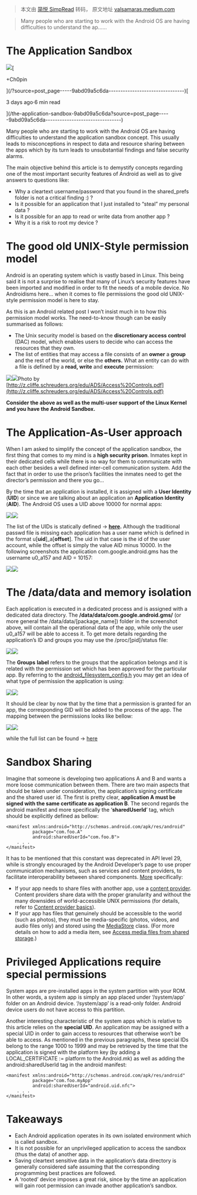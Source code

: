 > 本文由 [简悦 SimpRead](http://ksria.com/simpread/) 转码， 原文地址 [valsamaras.medium.com](https://valsamaras.medium.com/the-application-sandbox-9abd09a5c6da)

> Many people who are starting to work with the Android OS are having difficulties to understand the ap......

The Application Sandbox
=======================

[![](https://miro.medium.com/fit/c/35/35/0*4uechiEB5YonWvdZ)](/?source=post_page-----9abd09a5c6da--------------------------------)[

+Ch0pin

](/?source=post_page-----9abd09a5c6da--------------------------------)[

3 days ago·6 min read

](/the-application-sandbox-9abd09a5c6da?source=post_page-----9abd09a5c6da--------------------------------)

Many people who are starting to work with the Android OS are having difficulties to understand the application sandbox concept. This usually leads to misconceptions in respect to data and resource sharing between the apps which by its turn leads to unsubstantial findings and false security alarms.

The main objective behind this article is to demystify concepts regarding one of the most important security features of Android as well as to give answers to questions like:

*   Why a cleartext username/password that you found in the shared_prefs folder is not a critical finding :) ?
*   Is it possible for an application that I just installed to “steal” my personal data ?
*   Is it possible for an app to read or write data from another app ?
*   Why it is a risk to root my device ?

The good old UNIX-Style permission model
========================================

Android is an operating system which is vastly based in Linux. This being said it is not a surprise to realise that many of Linux’s security features have been imported and modified in order to fit the needs of a mobile device. No Androidisms here… when it comes to file permissions the good old UNIX-style permission model is here to stay.

As this is an Android related post I won’t insist much in to how this permission model works. The need-to-know though can be easily summarised as follows:

*   The Unix security model is based on the **discretionary access control** (DAC) model, which enables users to decide who can access the resources that they own.
*   The list of entities that may access a file consists of an **owner** a **group** and the rest of the world, or else the **others.** What an entity can do with a file is defined by a **read, write** and **execute** permission:

![](https://miro.medium.com/max/38/1*6FpqEaMFBRX9gmhv-bNbiQ.png?q=20)![](https://miro.medium.com/max/875/1*6FpqEaMFBRX9gmhv-bNbiQ.png)Photo by [http://z.cliffe.schreuders.org/edu/ADS/Access%20Controls.pdf](http://z.cliffe.schreuders.org/edu/ADS/Access%20Controls.pdf)

**Consider the above as well as the multi-user support of the Linux Kernel and you have the Android Sandbox.**

The Application-As-User approach
================================

When I am asked to simplify the concept of the application sandbox, the first thing that comes to my mind is a **high security prison**. Inmates kept in their dedicated cells while there is no way for them to communicate with each other besides a well defined inter-cell communication system. Add the fact that in order to use the prison’s facilities the inmates need to get the director’s permission and there you go…

By the time that an application is installed, it is assigned with a **User Identity** (**UID**) or since we are talking about an application an **Application Identity** (**AID**). The Android OS uses a UID above 10000 for normal apps:

![](https://miro.medium.com/max/38/1*x7UFtrGrvVTZvCvpqsiS5A.png?q=20)![](https://miro.medium.com/max/875/1*x7UFtrGrvVTZvCvpqsiS5A.png)

The list of the UIDs is statically defined → [**here**](https://android.googlesource.com/platform/system/core/+/08c370c/include/private/android_filesystem_config.h)**.** Although the traditional passwd file is missing each application has a user name which is defined in the format u[**uid**]_a[**offset**]. The uid in that case is the id of the user account, while the offset is simply the value AID minus 10000. In the following screenshots the application com.google.android.gms has the username u0_a157 and AID = 10157:

![](https://miro.medium.com/max/38/1*Wi9X33OAH_n0L84A9rK26A.png?q=20)![](https://miro.medium.com/max/875/1*Wi9X33OAH_n0L84A9rK26A.png)

The /data/data and memory isolation
===================================

Each application is executed in a dedicated process and is assigned with a dedicated data directory. The **/data/data/com.google.android.gms/** (or more general the /data/data/[package_name]) folder in the screenshot above, will contain all the operational data of the app, while only the user u0_a157 will be able to access it. To get more details regarding the application’s ID and groups you may use the /proc/[pid]/status file:

![](https://miro.medium.com/max/38/1*YoQ5GR5G87T-g7BM6kuSHA.png?q=20)![](https://miro.medium.com/max/875/1*YoQ5GR5G87T-g7BM6kuSHA.png)

The **Groups** **label** refers to the groups that the application belongs and it is related with the permission set which has been approved for the particular app. By referring to the [android_filesystem_config.h](https://android.googlesource.com/platform/system/core/+/08c370c/include/private/android_filesystem_config.h) you may get an idea of what type of permission the application is using:

![](https://miro.medium.com/max/38/1*DpC7CrGEHY2c2xMpTKdblA.png?q=20)![](https://miro.medium.com/max/875/1*DpC7CrGEHY2c2xMpTKdblA.png)

It should be clear by now that by the time that a permission is granted for an app, the corresponding GID will be added to the process of the app. The mapping between the permissions looks like bellow:

![](https://miro.medium.com/max/38/1*fxDEnoc_V2HsBZrAFhb5ZQ.png?q=20)![](https://miro.medium.com/max/765/1*fxDEnoc_V2HsBZrAFhb5ZQ.png)

while the full list can be found → [here](https://android.googlesource.com/platform/frameworks/base/+/master/data/etc/platform.xml)

Sandbox Sharing
===============

Imagine that someone is developing two applications A and B and wants a more loose communication between them. There are two main aspects that should be taken under consideration, the application’s signing certificate and the shared user id. The first is pretty clear, **application A must be signed with the same certificate as application B**. The second regards the android manifest and more specifically the ‘**sharedUserId**’ tag, which should be explicitly defined as bellow:

```
<manifest xmlns:android="http://schemas.android.com/apk/res/android"
          package="com.foo.A"
          android:sharedUserId="com.foo.B">
    . . .
</manifest>

```

It has to be mentioned that this constant was deprecated in API level 29, while is strongly encouraged by the Android Developer’s page to use proper communication mechanisms, such as services and content providers, to facilitate interoperability between shared components. [More](https://source.android.com/security/app-sandbox) specifically:

*   If your app needs to share files with another app, use a [content provider](https://developer.android.com/guide/topics/providers/content-provider-basics.html). Content providers share data with the proper granularity and without the many downsides of world-accessible UNIX permissions (for details, refer to [Content provider basics](https://developer.android.com/guide/topics/providers/content-provider-basics.html)).
*   If your app has files that genuinely should be accessible to the world (such as photos), they must be media-specific (photos, videos, and audio files only) and stored using the [MediaStore](https://developer.android.com/reference/android/provider/MediaStore) class. (For more details on how to add a media item, see [Access media files from shared storage](https://developer.android.com/training/data-storage/shared/media#add-item).)

Privileged Applications require special permissions
===================================================

System apps are pre-installed apps in the system partition with your ROM. In other words, a system app is simply an app placed under ‘/system/app’ folder on an Android device. ‘/system/app’ is a read-only folder. Android device users do not have access to this partition.

Another interesting characteristic of the system apps which is relative to this article relies on the **special UID**. An application may be assigned with a special UID in order to gain access to resources that otherwise won’t be able to access. As mentioned in the previous paragraphs, these special IDs belong to the range 1000 to 1999 and may be retrieved by the time that the application is signed with the platform key (by adding a LOCAL_CERTIFICATE := platform to the Android.mk) as well as adding the android:sharedUserId tag in the android manifest:

```
<manifest xmlns:android="http://schemas.android.com/apk/res/android"
          package="com.foo.myApp"
          android:sharedUserId="android.uid.nfc">
    . . .
</manifest>

```

Takeaways
=========

*   Each Android application operates in its own isolated environment which is called sandbox.
*   It is not possible for an unprivileged application to access the sandbox (thus the data) of another app.
*   Saving cleartext sensitive data in the application’s data directory is generally considered safe assuming that the corresponding programming best practices are followed.
*   A ‘rooted’ device imposes a great risk, since by the time an application will gain root permission can invade another application’s sandbox.